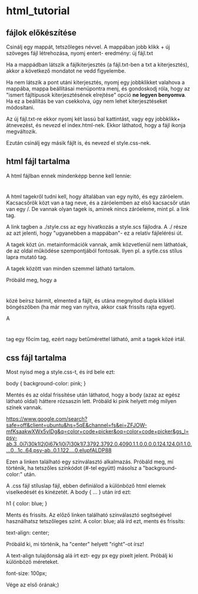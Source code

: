 # html_tutorial

## fájlok előkészítése

Csinálj egy mappát, tetszőleges névvel. A mappában jobb klikk + új szöveges fájl létrehozása, nyomj entert- eredmény: új fájl.txt

Ha a mappádban látszik a fájlkiterjesztés (a fájl.txt-ben a txt a kiterjesztés), akkor a következő mondatot ne vedd figyelembe.

Ha nem látszik a pont utáni kiterjesztés, nyomj egy jobbklikket valahova a mappába, mappa beállításai menüpontra menj, és gondoskodj róla, hogy az "ismert fájltípusok kiterjesztésének elrejtése" opció **ne legyen benyomva**. Ha ez a beállítás be van csekkolva, úgy nem lehet kiterjesztéseket módosítani.

Az új fájl.txt-re ekkor nyomj két lassú bal kattintást, vagy egy jobbklikk+ átnevezést, és nevezd el index.html-nek. Ekkor láthatod, hogy a fájl ikonja megváltozik.

Ezután csinálj egy másik fájlt is, és nevezd el style.css-nek.


## html fájl tartalma

A html fájlban ennek mindenképp benne kell lennie:

  <!DOCTYPE html>
  <head>
    <link rel="stylesheet" href="./style.css">  
  </head>
  <body>
    <h1></h1>
  </body>

A html tagekről tudni kell, hogy általában van egy nyitó, és egy záróelem. Kacsacsőrök közt van a tag neve, és a záróelemben az első kacsacsőr után van egy /. De vannak olyan tagek is, aminek nincs záróeleme, mint pl. a link tag.

A link tagben a ./style.css az egy hivatkozás a style.scs fájlodra. A ./ része az azt jelenti, hogy "ugyanebben a mappában"- ez a relatív fájlelérési út.

A <head></head> tagek közt ún. metainformációk vannak, amik közvetlenül nem láthatóak, de az oldal működése szempontjából fontosak. Ilyen pl. a sytle.css stílus lapra mutató <link> tag.

A <body></body> tagek között van minden szemmel látható tartalom.

Próbáld meg, hogy a <h1></h1> közé beírsz bármit, elmented a fájlt, és utána megnyitod dupla klikkel böngészőben (ha már meg van nyitva, akkor csak frissíts rajta egyet).

A <h1></h1> tag egy főcím tag, ezért nagy betűmérettel látható, amit a tagek közé írtál.

## css fájl tartalma

Most nyisd meg a style.css-t, és írd bele ezt:

  body {
    background-color: pink;
  }

Mentés és az oldal frissítése után láthatod, hogy a body (azaz az egész látható oldal) háttere rózsaszín lett. Próbáld ki pink helyett még milyen színek vannak. 

https://www.google.com/search?safe=off&client=ubuntu&hs=5qE&channel=fs&ei=ZFJOW-mfKsaakwXWx5vIDg&q=color+code+picker&oq=color+code+picker&gs_l=psy-ab.3..0i7i30k1l2j0i67k1j0i7i30k1l7.3792.3792.0.4090.1.1.0.0.0.0.124.124.0j1.1.0....0...1c..64.psy-ab..0.1.122....0.eIupfALDP88

Ezen a linken található egy színválasztó alkalmazás. Próbáld meg, mi történik, ha tetszőles színkódot (#-tel együtt) másolsz a "background-color:" után.

A .css fájl stíluslap fájl, ebben definiálod a különböző html elemek viselkedését és kinézetét. A body { ... } után írd ezt: 

  h1 {
    color: blue;
  }

Ments és frissíts. Az előző linken található színválasztó segítségével használhatsz tetszőleges színt.
A color: blue; alá írd ezt, ments és frissíts:

  text-align: center;

Próbáld ki, mi történik, ha "center" helyett "right"-ot írsz!

A text-align tulajdonság alá írt ezt- egy px egy pixelt jelent. Próbálj ki különböző méreteket.

font-size: 100px;

Vége az első órának;)

